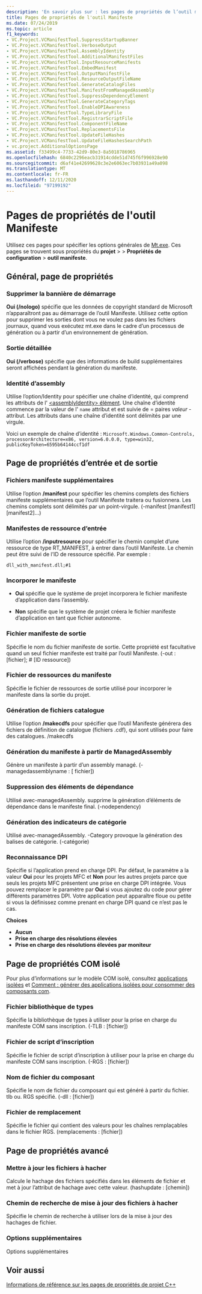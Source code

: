 ```yaml
---
description: 'En savoir plus sur : les pages de propriétés de l’outil manifeste'
title: Pages de propriétés de l'outil Manifeste
ms.date: 07/24/2019
ms.topic: article
f1_keywords:
- VC.Project.VCManifestTool.SuppressStartupBanner
- VC.Project.VCManifestTool.VerboseOutput
- VC.Project.VCManifestTool.AssemblyIdentity
- VC.Project.VCManifestTool.AdditionalManifestFiles
- VC.Project.VCManifestTool.InputResourceManifests
- VC.Project.VCManifestTool.EmbedManifest
- VC.Project.VCManifestTool.OutputManifestFile
- VC.Project.VCManifestTool.ResourceOutputFileName
- VC.Project.VCManifestTool.GenerateCatalogFiles
- VC.Project.VCManifestTool.ManifestFromManagedAssembly
- VC.Project.VCManifestTool.SuppressDependencyElement
- VC.Project.VCManifestTool.GenerateCategoryTags
- VC.Project.VCManifestTool.EnableDPIAwareness
- VC.Project.VCManifestTool.TypeLibraryFile
- VC.Project.VCManifestTool.RegistrarScriptFile
- VC.Project.VCManifestTool.ComponentFileName
- VC.Project.VCManifestTool.ReplacementsFile
- VC.Project.VCManifestTool.UpdateFileHashes
- VC.Project.VCManifestTool.UpdateFileHashesSearchPath
- vc.project.AdditionalOptionsPage
ms.assetid: f33499c4-7733-42d9-80e3-8a5018786965
ms.openlocfilehash: 6840c2296eacb31914cdde51d745f6f996928e90
ms.sourcegitcommit: d6af41e42699628c3e2e6063ec7b03931a49a098
ms.translationtype: MT
ms.contentlocale: fr-FR
ms.lasthandoff: 12/11/2020
ms.locfileid: "97199192"
---
```

# <a name="manifest-tool-property-pages"></a>Pages de propriétés de l'outil Manifeste

Utilisez ces pages pour spécifier les options générales de [Mt.exe](/windows/win32/sbscs/mt-exe). Ces pages se trouvent sous propriétés du **projet**  >    >  **Propriétés de configuration**  >  **outil manifeste**.

## <a name="general-property-page"></a>Général, page de propriétés

### <a name="suppress-startup-banner"></a>Supprimer la bannière de démarrage

   **Oui (/nologo)** spécifie que les données de copyright standard de Microsoft n’apparaîtront pas au démarrage de l’outil Manifeste. Utilisez cette option pour supprimer les sorties dont vous ne voulez pas dans les fichiers journaux, quand vous exécutez mt.exe dans le cadre d’un processus de génération ou à partir d’un environnement de génération.

### <a name="verbose-output"></a>Sortie détaillée

   **Oui (/verbose)** spécifie que des informations de build supplémentaires seront affichées pendant la génération du manifeste.

### <a name="assembly-identity"></a>Identité d’assembly

Utilise l’option/Identity pour spécifier une chaîne d’identité, qui comprend les attributs de l' [ \<assemblyIdentity> élément](/visualstudio/deployment/assemblyidentity-element-clickonce-application). Une chaîne d’identité commence par la valeur de l' `name` attribut et est suivie de   =  paires *valeur* -attribut. Les attributs dans une chaîne d’identité sont délimités par une virgule.

Voici un exemple de chaîne d’identité : `Microsoft.Windows.Common-Controls, processorArchitecture=x86, version=6.0.0.0, type=win32, publicKeyToken=6595b64144ccf1df`

## <a name="input-and-output-property-page"></a>Page de propriétés d’entrée et de sortie

### <a name="additional-manifest-files"></a>Fichiers manifeste supplémentaires

Utilise l’option **/manifest** pour spécifier les chemins complets des fichiers manifeste supplémentaires que l’outil Manifeste traitera ou fusionnera. Les chemins complets sont délimités par un point-virgule. (-manifest [manifest1] [manifest2]...)

### <a name="input-resource-manifests"></a>Manifestes de ressource d’entrée

Utilise l’option **/inputresource** pour spécifier le chemin complet d’une ressource de type RT_MANIFEST, à entrer dans l’outil Manifeste. Le chemin peut être suivi de l’ID de ressource spécifié. Par exemple :

`dll_with_manifest.dll;#1`

### <a name="embed-manifest"></a>Incorporer le manifeste

- **Oui** spécifie que le système de projet incorporera le fichier manifeste d’application dans l’assembly.

- **Non** spécifie que le système de projet créera le fichier manifeste d’application en tant que fichier autonome.

### <a name="output-manifest-file"></a>Fichier manifeste de sortie

Spécifie le nom du fichier manifeste de sortie. Cette propriété est facultative quand un seul fichier manifeste est traité par l’outil Manifeste. (-out : [fichier]; # [ID ressource])

### <a name="manifest-resource-file"></a>Fichier de ressources du manifeste

Spécifie le fichier de ressources de sortie utilisé pour incorporer le manifeste dans la sortie du projet.

### <a name="generate-catalog-files"></a>Génération de fichiers catalogue

Utilise l’option **/makecdfs** pour spécifier que l’outil Manifeste générera des fichiers de définition de catalogue (fichiers .cdf), qui sont utilisés pour faire des catalogues. /makecdfs

### <a name="generate-manifest-from-managedassembly"></a>Génération du manifeste à partir de ManagedAssembly

Génère un manifeste à partir d’un assembly managé. (-managedassemblyname : \[ fichier])

### <a name="suppress-dependency-element"></a>Suppression des éléments de dépendance

Utilisé avec-managedAssembly. supprime la génération d’éléments de dépendance dans le manifeste final. (-nodependency)

### <a name="generate-category-tags"></a>Génération des indicateurs de catégorie

Utilisé avec-managedAssembly. -Category provoque la génération des balises de catégorie. (-catégorie)

### <a name="dpi-awareness"></a>Reconnaissance DPI

Spécifie si l’application prend en charge DPI. Par défaut, le paramètre a la valeur **Oui** pour les projets MFC et **Non** pour les autres projets parce que seuls les projets MFC présentent une prise en charge DPI intégrée. Vous pouvez remplacer le paramètre par **Oui** si vous ajoutez du code pour gérer différents paramètres DPI. Votre application peut apparaître floue ou petite si vous la définissez comme prenant en charge DPI quand ce n’est pas le cas.

**Choices**

- **Aucun**
- **Prise en charge des résolutions élevées**
- **Prise en charge des résolutions élevées par moniteur**

## <a name="isolated-com-property-page"></a>Page de propriétés COM isolé

Pour plus d’informations sur le modèle COM isolé, consultez [applications isolées](/windows/win32/SbsCs/isolated-applications) et [Comment : générer des applications isolées pour consommer des composants com](../how-to-build-isolated-applications-to-consume-com-components.md).

### <a name="type-library-file"></a>Fichier bibliothèque de types

Spécifie la bibliothèque de types à utiliser pour la prise en charge du manifeste COM sans inscription. (-TLB : [fichier])

### <a name="registrar-script-file"></a>Fichier de script d’inscription

Spécifie le fichier de script d’inscription à utiliser pour la prise en charge du manifeste COM sans inscription. (-RGS : [fichier])

### <a name="component-file-name"></a>Nom de fichier du composant

Spécifie le nom de fichier du composant qui est généré à partir du fichier. tlb ou. RGS spécifié. (-dll : [fichier])

### <a name="replacements-file"></a>Fichier de remplacement

Spécifie le fichier qui contient des valeurs pour les chaînes remplaçables dans le fichier RGS. (remplacements : [fichier])

## <a name="advanced-property-page"></a>Page de propriétés avancé

### <a name="update-file-hashes"></a>Mettre à jour les fichiers à hacher

Calcule le hachage des fichiers spécifiés dans les éléments de fichier et met à jour l’attribut de hachage avec cette valeur. (hashupdate : [chemin])

### <a name="update-file-hashes-search-path"></a>Chemin de recherche de mise à jour des fichiers à hacher

Spécifie le chemin de recherche à utiliser lors de la mise à jour des hachages de fichier.

### <a name="additional-options"></a>Options supplémentaires

Options supplémentaires

## <a name="see-also"></a>Voir aussi

[Informations de référence sur les pages de propriétés de projet C++](property-pages-visual-cpp.md)
